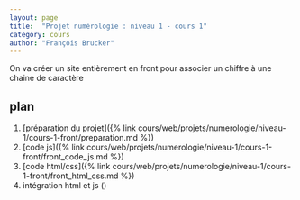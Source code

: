 ```yaml
---
layout: page
title:  "Projet numérologie : niveau 1 - cours 1"
category: cours
author: "François Brucker"
---
```


On va créer un site entièrement en front pour associer un chiffre à une chaine de caractère 


## plan

1. [préparation du projet]({% link cours/web/projets/numerologie/niveau-1/cours-1-front/preparation.md %})
2. [code js]({% link cours/web/projets/numerologie/niveau-1/cours-1-front/front_code_js.md %})
3. [code html/css]({% link cours/web/projets/numerologie/niveau-1/cours-1-front/front_html_css.md %})
4. intégration html et js ()